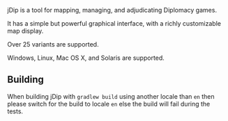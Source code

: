 jDip is a tool for mapping, managing, and adjudicating Diplomacy games.

It has a simple but powerful graphical interface, with a richly customizable map display.

Over 25 variants are supported.

Windows, Linux, Mac OS X, and Solaris are supported.

## Building

When building jDip with `gradlew build` using another locale than `en` then please switch for the build to locale `en`
else the build will fail during the tests.
